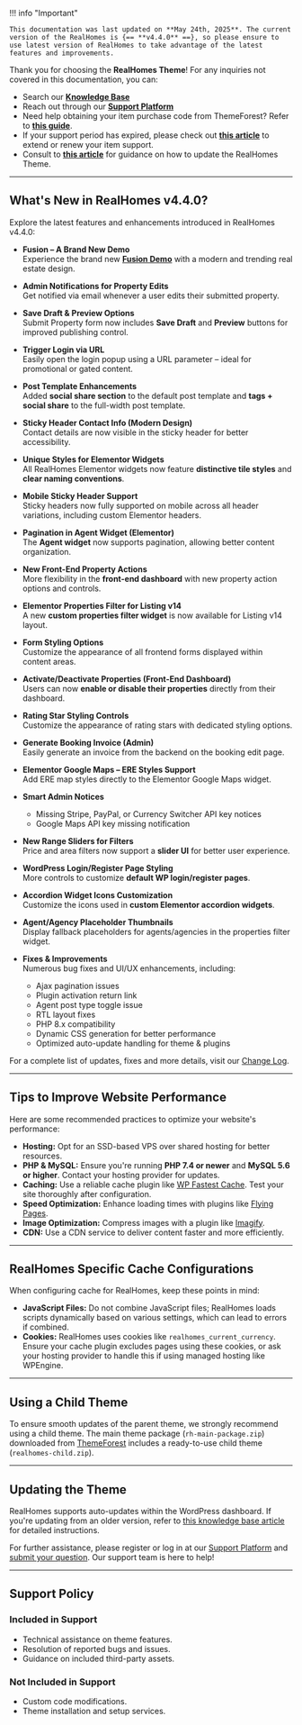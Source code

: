 !!! info "Important"

    This documentation was last updated on **May 24th, 2025**. The current version of the RealHomes is {== **v4.4.0** ==}, so please ensure to use latest version of RealHomes to take advantage of the latest features and improvements.

Thank you for choosing the **RealHomes Theme**! For any inquiries not covered in this documentation, you can:

- Search our [**Knowledge Base**](https://support.inspirythemes.com/)
- Reach out through our [**Support Platform**](https://support.inspirythemes.com/login-register/)
- Need help obtaining your item purchase code from ThemeForest? Refer to [**this guide**](https://support.inspirythemes.com/knowledgebase/how-to-get-themeforest-item-purchase-code/).
- If your support period has expired, please check out [**this article**](https://support.inspirythemes.com/knowledgebase/extend-renew-support/) to extend or renew your item support.
- Consult to [**this article**](https://support.inspirythemes.com/knowledgebase/how-to-update-realhomes-theme-to-the-latest-version/) for guidance on how to update the RealHomes Theme.

---

## What's New in RealHomes v4.4.0?

Explore the latest features and enhancements introduced in RealHomes v4.4.0:

- **Fusion – A Brand New Demo**  
  Experience the brand new **<a href="https://ultra.realhomes.io/fusion">Fusion Demo</a>** with a modern and trending real estate design.

- **Admin Notifications for Property Edits**  
  Get notified via email whenever a user edits their submitted property.

- **Save Draft & Preview Options**  
  Submit Property form now includes **Save Draft** and **Preview** buttons for improved publishing control.

- **Trigger Login via URL**  
  Easily open the login popup using a URL parameter – ideal for promotional or gated content.

- **Post Template Enhancements**  
  Added **social share section** to the default post template and **tags + social share** to the full-width post template.

- **Sticky Header Contact Info (Modern Design)**  
  Contact details are now visible in the sticky header for better accessibility.

- **Unique Styles for Elementor Widgets**  
  All RealHomes Elementor widgets now feature **distinctive tile styles** and **clear naming conventions**.

- **Mobile Sticky Header Support**  
  Sticky headers now fully supported on mobile across all header variations, including custom Elementor headers.

- **Pagination in Agent Widget (Elementor)**  
  The **Agent widget** now supports pagination, allowing better content organization.

- **New Front-End Property Actions**  
  More flexibility in the **front-end dashboard** with new property action options and controls.

- **Elementor Properties Filter for Listing v14**  
  A new **custom properties filter widget** is now available for Listing v14 layout.

- **Form Styling Options**  
  Customize the appearance of all frontend forms displayed within content areas.

- **Activate/Deactivate Properties (Front-End Dashboard)**  
  Users can now **enable or disable their properties** directly from their dashboard.

- **Rating Star Styling Controls**  
  Customize the appearance of rating stars with dedicated styling options.

- **Generate Booking Invoice (Admin)**  
  Easily generate an invoice from the backend on the booking edit page.

- **Elementor Google Maps – ERE Styles Support**  
  Add ERE map styles directly to the Elementor Google Maps widget.

- **Smart Admin Notices**  
  - Missing Stripe, PayPal, or Currency Switcher API key notices
  - Google Maps API key missing notification

- **New Range Sliders for Filters**  
  Price and area filters now support a **slider UI** for better user experience.

- **WordPress Login/Register Page Styling**  
  More controls to customize **default WP login/register pages**.

- **Accordion Widget Icons Customization**  
  Customize the icons used in **custom Elementor accordion widgets**.

- **Agent/Agency Placeholder Thumbnails**  
  Display fallback placeholders for agents/agencies in the properties filter widget.

- **Fixes & Improvements**  
  Numerous bug fixes and UI/UX enhancements, including:
  - Ajax pagination issues
  - Plugin activation return link
  - Agent post type toggle issue
  - RTL layout fixes
  - PHP 8.x compatibility
  - Dynamic CSS generation for better performance
  - Optimized auto-update handling for theme & plugins

For a complete list of updates, fixes and more details, visit our [Change Log](https://realhomes.io/changelog/).

---

## Tips to Improve Website Performance

Here are some recommended practices to optimize your website's performance:

- **Hosting:** Opt for an SSD-based VPS over shared hosting for better resources.
- **PHP & MySQL:** Ensure you're running **PHP 7.4 or newer** and **MySQL 5.6 or higher**. Contact your hosting provider for updates.
- **Caching:** Use a reliable cache plugin like [WP Fastest Cache](https://wordpress.org/plugins/wp-fastest-cache/). Test your site thoroughly after configuration.
- **Speed Optimization:** Enhance loading times with plugins like [Flying Pages](https://wordpress.org/plugins/flying-pages/).
- **Image Optimization:** Compress images with a plugin like [Imagify](https://wordpress.org/plugins/imagify/).
- **CDN:** Use a CDN service to deliver content faster and more efficiently.

---

## RealHomes Specific Cache Configurations

When configuring cache for RealHomes, keep these points in mind:

- **JavaScript Files:** Do not combine JavaScript files; RealHomes loads scripts dynamically based on various settings, which can lead to errors if combined.
- **Cookies:** RealHomes uses cookies like `realhomes_current_currency`. Ensure your cache plugin excludes pages using these cookies, or ask your hosting provider to handle this if using managed hosting like WPEngine.

---

## Using a Child Theme

To ensure smooth updates of the parent theme, we strongly recommend using a child theme. The main theme package (`rh-main-package.zip`) downloaded from [ThemeForest](https://themeforest.net/downloads) includes a ready-to-use child theme (`realhomes-child.zip`).

---

## Updating the Theme

RealHomes supports auto-updates within the WordPress dashboard. If you're updating from an older version, refer to [this knowledge base article](https://support.inspirythemes.com/knowledgebase/how-to-update-realhomes-theme-to-the-latest-version/) for detailed instructions.

For further assistance, please register or log in at our [Support Platform](https://support.inspirythemes.com/login-register/) and [submit your question](https://support.inspirythemes.com/ask-question/). Our support team is here to help!

---

## Support Policy

### **Included in Support**

- Technical assistance on theme features.
- Resolution of reported bugs and issues.
- Guidance on included third-party assets.

### **Not Included in Support**

- Custom code modifications.
- Theme installation and setup services.
